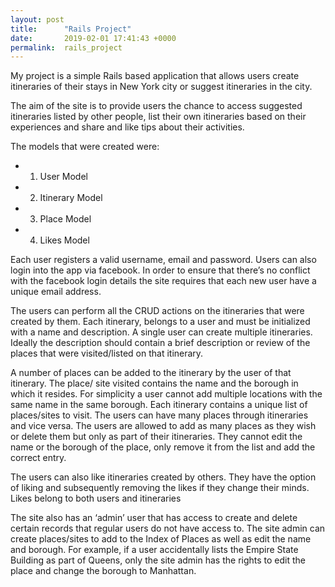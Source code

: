 ```yaml
---
layout: post
title:      "Rails Project"
date:       2019-02-01 17:41:43 +0000
permalink:  rails_project
---
```



My project is a simple Rails based application that allows users create itineraries of their stays in New York city or suggest itineraries in the city.

The aim of the site is to provide users the chance to access suggested itineraries listed by other people, list their own itineraries based on their experiences and share and like tips about their activities. 

The models that were created were:
* 1)	User Model
* 2)	Itinerary Model
* 3)	Place Model
* 4)	Likes Model

Each user registers a valid username, email and password. Users can also login into the app via facebook. In order to ensure that there’s no conflict with the facebook login details the site requires that each new user have a unique email address.

The users can perform all the CRUD actions on the itineraries that were created by them. Each itinerary, belongs to a user and must be initialized with a name and description. A single user can create multiple itineraries. Ideally the description should contain a brief description or review of the places that were visited/listed on that itinerary.

A number of places can be added to the itinerary by the user of that itinerary. The place/ site visited contains the name and the borough in which it resides. For simplicity a user cannot add multiple locations with the same name in the same borough. Each itinerary contains a unique list of places/sites to visit. The users can have many places through itineraries and vice versa.
The users are allowed to add as many places as they wish or delete them but only as part of their itineraries. They cannot edit the name or the borough of the place, only remove it from the list and add the correct entry.

The users can also like itineraries created by others. They have the option of liking and subsequently removing the likes if they change their minds. Likes belong to both users and itineraries

The site also has an ‘admin’ user that has access to create and delete certain records that regular users do not have access to. The site admin can create places/sites to add to the Index of Places as well as edit the name and borough. For example, if a user accidentally lists the Empire State Building as part of Queens, only the site admin has the rights to edit the place and change the borough to Manhattan.

